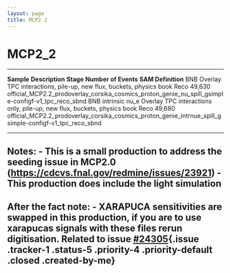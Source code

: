 ```yaml
---
layout: page
title: MCP2 2
---
```




MCP2\_2
=================================

  ----------------------------- ----------------------------------------------------------------- ----------- ---------------------- ---------------------------------------------------------------------------------------------------------------------
  **Sample**                    **Description**                                                   **Stage**   **Number of Events**   **SAM Definition**
  BNB Overlay                   TPC interactions, pile-up, new flux, buckets, physics book        Reco        49,630                 official\_MCP2.2\_prodoverlay\_corsika\_cosmics\_proton\_genie\_nu\_spill\_gsimple-configf-v1\_tpc\_reco\_sbnd
  BNB intrinsic nu\_e Overlay   TPC interactions only, pile-up, new flux, buckets, physics book   Reco        49,680                 official\_MCP2.2\_prodoverlay\_corsika\_cosmics\_proton\_genie\_intrnue\_spill\_gsimple-configf-v1\_tpc\_reco\_sbnd
  ----------------------------- ----------------------------------------------------------------- ----------- ---------------------- ---------------------------------------------------------------------------------------------------------------------



Notes: - This is a small production to address the seeding issue in MCP2.0 (<https://cdcvs.fnal.gov/redmine/issues/23921>) - This production does include the light simulation
----------------------------------------------------------------------------------------------------------------------------------------------------------------------------------------------------------------------------------------------------------------------------------------------------------------------------------------------------------------



After the fact note: - XARAPUCA sensitivities are swapped in this production, if you are to use xarapucas signals with these files rerun digitisation. Related to issue [\#24305](/redmine/issues/24305 "Bug: Flipped XARAPUCA sensitivities (Closed)"){.issue .tracker-1 .status-5 .priority-4 .priority-default .closed .created-by-me}
-------------------------------------------------------------------------------------------------------------------------------------------------------------------------------------------------------------------------------------------------------------------------------------------------------------------------------------------------------------------------------------------------------------------------------------------------------------------------------------------------------------------------------------
